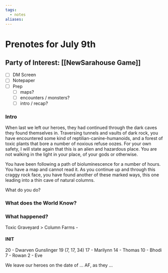 ```yaml
---
tags:
  - notes
aliases:
---
```


# Prenotes for July 9th
## Party of Interest: [[NewSarahouse Game]]
- [ ] DM Screen
- [ ] Notepaper
- [ ] Prep
	- [ ] maps?
	- [ ] encounters / monsters?
	- [ ] intro / recap?

### Intro
When last we left our heroes, they had continued through the dark caves they found themselves in. Traversing tunnels and vaults of dark rock, you have encountered some kind of reptilian-canine-humanoids, and a forest of toxic plants that bore a number of noxious refuse oozes. For your own safety, I will state again that this is an alien and hazardous place. You are not walking in the light in your place, of your gods or otherwise.

You have been following a path of bioluminescence for a number of hours. You have a map and cannot read it. As you continue up and through this craggy rock face, you have found another of these marked ways, this one leading into a thin cave of natural columns.

What do you do?

### What does the World Know?


### What happened?
Toxic Graveyard > Column Farms - 

#### INIT
20 - Dwarven Gunslinger 19 (7, 17, 34)
17 - Marilynn
14 - Thomas
10 - Bhodi
7 - Rowan
2 - Eve

We leave our heroes on the date of ... AF, as they ...